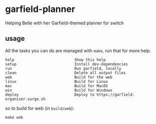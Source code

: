 # garfield-planner

Helping Belle with her Garfield-themed planner for switch


## usage

All the tasks you can do are managed with `make`, run that for more help.

```
help                           Show this help
setup                          Install dev-dependencies
run                            Run garfield, locally
clean                          Delete all output files
web                            Build for the web
linux                          Build for Linux
mac                            Build for MacOS
win                            Build for Windows
deploy                         Deploy to https://garfield-organizer.surge.sh
```

so to build for web (in `build/web`):

```
make web
```